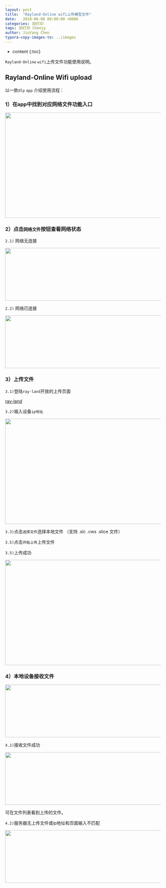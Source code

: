 ```yaml
---
layout: post
title:  "Rayland-Online wifi上传模型文件"
date:   2018-06-08 09:00:00 +0800
categories: 3D打印 
tags: 3D打印 Chenjy
author: JiuYang Chen
typora-copy-images-to: ../images
---
```


* content
{:toc}

`Rayland-Online` `wifi`上传文件功能使用说明。



## Rayland-Online Wifi upload

以一款`dlp` `app` 介绍使用流程：

###  1）在app中找到对应网络文件功能入口

<div align="center">
<img src="{{site.baseurl}}/images/dlp_app.png" height="340" width="730"  ></div>

### 2）点击`网络文件`按钮查看网络状态

`2.1)` 网络无连接

<div align="center">
<img src="{{site.baseurl}}/images/no_wifi.png" height="170" width="560"  ></div>

`2.2)` 网络已连接

<div align="center">
<img src="{{site.baseurl}}/images/wifi_connect.png" height="170" width="560"  ></div>


### 3）上传文件

`3.1)`登陆`ray-land`开放的上传页面

[ray-land](http://ray-land.cn/upload)

`3.2)`输入设备`ip地址`

<div align="center">
<img src="{{site.baseurl}}/images/ready_upload.png" height="340" width="730"  ></div>

`3.3)`点击`选择文件`选择本地文件 （支持 .slc .cws .slice 文件）

`3.5)`点击`开始上传`上传文件

`3.5)`上传成功

<div align="center">
<img src="{{site.baseurl}}/images/upload_success.png" height="340" width="730"  ></div>

### 4）本地设备接收文件

<div align="center">
<img src="{{site.baseurl}}/images/file_get.png" height="170" width="560"  ></div>

`4.1)`接收文件成功

<div align="center">
<img src="{{site.baseurl}}/images/file_success.png" height="170" width="560"  ></div>

可在文件列表看到上传的文件。

`4.2)`服务器无上传文件或ip地址和页面输入不匹配

<div align="center">
<img src="{{site.baseurl}}/images/no_file.png" height="170" width="560"  ></div>



